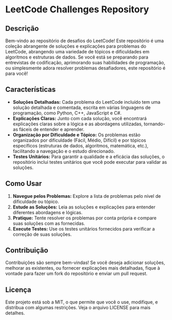 # LeetCode Challenges Repository

## Descrição
Bem-vindo ao repositório de desafios do LeetCode! Este repositório é uma coleção abrangente de soluções e explicações para problemas do LeetCode, abrangendo uma variedade de tópicos e dificuldades em algoritmos e estruturas de dados. Se você está se preparando para entrevistas de codificação, aprimorando suas habilidades de programação, ou simplesmente adora resolver problemas desafiadores, este repositório é para você!

## Características
- **Soluções Detalhadas:** Cada problema do LeetCode incluído tem uma solução detalhada e comentada, escrita em várias linguagens de programação, como Python, C++, JavaScript e C#.
- **Explicações Claras:** Junto com cada solução, você encontrará explicações claras sobre a lógica e as abordagens utilizadas, tornando-as fáceis de entender e aprender.
- **Organização por Dificuldade e Tópico:** Os problemas estão organizados por dificuldade (Fácil, Médio, Difícil) e por tópicos específicos (estruturas de dados, algoritmos, matemática, etc.), facilitando a navegação e o estudo direcionado.
- **Testes Unitários:** Para garantir a qualidade e a eficácia das soluções, o repositório inclui testes unitários que você pode executar para validar as soluções.

## Como Usar
1. **Navegue pelos Problemas:** Explore a lista de problemas pelo nível de dificuldade ou tópico.
2. **Estude as Soluções:** Leia as soluções e explicações para entender diferentes abordagens e lógicas.
3. **Pratique:** Tente resolver os problemas por conta própria e compare suas soluções com as fornecidas.
4. **Execute Testes:** Use os testes unitários fornecidos para verificar a correção de suas soluções.

## Contribuição
Contribuições são sempre bem-vindas! Se você deseja adicionar soluções, melhorar as existentes, ou fornecer explicações mais detalhadas, fique à vontade para fazer um fork do repositório e enviar um pull request.

## Licença
Este projeto está sob a MIT, o que permite que você o use, modifique, e distribua com algumas restrições. Veja o arquivo LICENSE para mais detalhes.
